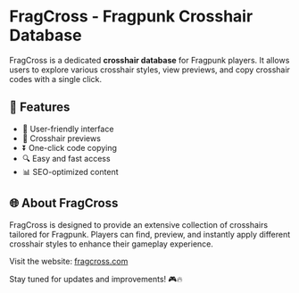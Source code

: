 # FragCross - Fragpunk Crosshair Database

FragCross is a dedicated **crosshair database** for Fragpunk players. It allows users to explore various crosshair styles, view previews, and copy crosshair codes with a single click.

## 🚀 Features
- 📌 User-friendly interface
- 🎯 Crosshair previews
- ⏬ One-click code copying
- 🔍 Easy and fast access
- 📊 SEO-optimized content

## 🌐 About FragCross
FragCross is designed to provide an extensive collection of crosshairs tailored for Fragpunk. Players can find, preview, and instantly apply different crosshair styles to enhance their gameplay experience.

Visit the website: [fragcross.com](https://fragcross.com)

Stay tuned for updates and improvements! 🎮🔥
